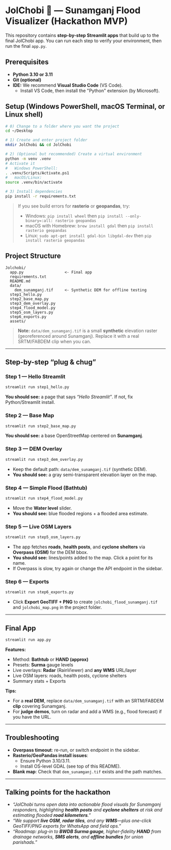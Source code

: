 # JolChobi 🌊 — Sunamganj Flood Visualizer (Hackathon MVP)

This repository contains **step-by-step Streamlit apps** that build up to the final JolChobi app.
You can run each step to verify your environment, then run the final `app.py`.

## Prerequisites
- **Python 3.10 or 3.11**
- **Git (optional)**
- **IDE:** We recommend **Visual Studio Code** (VS Code).
  - Install VS Code, then install the "Python" extension (by Microsoft).

## Setup (Windows PowerShell, macOS Terminal, or Linux shell)
```bash
# 0) Change to a folder where you want the project
cd ~/Desktop

# 1) Create and enter project folder
mkdir JolChobi && cd JolChobi

# 2) (Optional but recommended) Create a virtual environment
python -m venv .venv
# Activate it
#   Windows PowerShell:
. .venv/Scripts/Activate.ps1
#   macOS/Linux:
source .venv/bin/activate

# 3) Install dependencies
pip install -r requirements.txt
```

> If you see build errors for **rasterio** or **geopandas**, try:
> - Windows: `pip install wheel` then `pip install --only-binary=:all: rasterio geopandas`
> - macOS with Homebrew: `brew install gdal` then `pip install rasterio geopandas`
> - Linux: `sudo apt-get install gdal-bin libgdal-dev` then `pip install rasterio geopandas`

## Project Structure
```
Jolchobi/
  app.py                  <- Final app
  requirements.txt
  README.md
  data/
    dem_sunamganj.tif     <- Synthetic DEM for offline testing
  step1_hello.py
  step2_base_map.py
  step3_dem_overlay.py
  step4_flood_model.py
  step5_osm_layers.py
  step6_exports.py
  assets/
```
> **Note:** `data/dem_sunamganj.tif` is a small **synthetic** elevation raster (georeferenced around Sunamganj).
> Replace it with a real SRTM/FABDEM clip when you can.

---

## Step-by-step “plug & chug”

### Step 1 — Hello Streamlit
```bash
streamlit run step1_hello.py
```
**You should see:** a page that says *“Hello Streamlit”*. If not, fix Python/Streamlit install.

### Step 2 — Base Map
```bash
streamlit run step2_base_map.py
```
**You should see:** a base OpenStreetMap centered on **Sunamganj**.

### Step 3 — DEM Overlay
```bash
streamlit run step3_dem_overlay.py
```
- Keep the default path: `data/dem_sunamganj.tif` (synthetic DEM).
- **You should see:** a gray semi-transparent elevation layer on the map.

### Step 4 — Simple Flood (Bathtub)
```bash
streamlit run step4_flood_model.py
```
- Move the **Water level** slider.
- **You should see:** blue flooded regions + a flooded area estimate.

### Step 5 — Live OSM Layers
```bash
streamlit run step5_osm_layers.py
```
- The app fetches **roads**, **health posts**, and **cyclone shelters** via **Overpass (OSM)** for the DEM bbox.
- **You should see:** lines/points added to the map. Click a point for its name.
- If Overpass is slow, try again or change the API endpoint in the sidebar.

### Step 6 — Exports
```bash
streamlit run step6_exports.py
```
- Click **Export GeoTIFF + PNG** to create `jolchobi_flood_sunamganj.tif` and `jolchobi_map.png` in the project folder.

---

## Final App
```bash
streamlit run app.py
```
**Features:**
- Method: **Bathtub** or **HAND (approx)**
- Presets: **Surma** gauge levels
- Live overlays: **Radar** (RainViewer) and **any WMS** URL/layer
- Live OSM layers: roads, health posts, cyclone shelters
- Summary stats + Exports

**Tips:**
- For a **real DEM**, replace `data/dem_sunamganj.tif` with an SRTM/FABDEM **clip** covering Sunamganj.
- For **judge demos**, turn on radar and add a WMS (e.g., flood forecast) if you have the URL.

---

## Troubleshooting
- **Overpass timeout**: re-run, or switch endpoint in the sidebar.
- **Rasterio/GeoPandas install issues**:
  - Ensure Python 3.10/3.11.
  - Install OS-level GDAL (see top of this README).
- **Blank map**: Check that `dem_sunamganj.tif` exists and the path matches.

---

## Talking points for the hackathon
- *“JolChobi turns open data into actionable flood visuals for Sunamganj responders, highlighting **health posts** and **cyclone shelters** at risk and estimating flooded **road kilometers**.”*
- *“We support **live OSM**, **radar tiles**, and any **WMS**—plus one-click GeoTIFF/PNG exports for WhatsApp and field ops.”*
- *“Roadmap: plug-in to **BWDB Surma gauge**, higher-fidelity **HAND** from drainage networks, **SMS alerts**, and **offline bundles** for union parishads.”*

